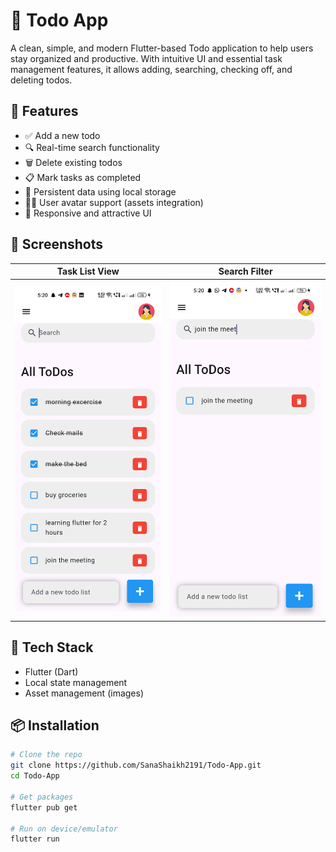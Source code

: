 # 📝 Todo App

A clean, simple, and modern Flutter-based Todo application to help users stay organized and productive. With intuitive UI and essential task management features, it allows adding, searching, checking off, and deleting todos.

## 🚀 Features

- ✅ Add a new todo
- 🔍 Real-time search functionality
- 🗑️ Delete existing todos
- 📋 Mark tasks as completed
- 🎯 Persistent data using local storage
- 👩‍💻 User avatar support (assets integration)
- 📱 Responsive and attractive UI

## 📸 Screenshots

| Task List View | Search Filter |
|----------------|---------------|
| ![Todo List](assets/images/todo_lists.jpg) | ![Search Todo](assets/images/search_todo.jpg) |



## 🧰 Tech Stack

- Flutter (Dart)
- Local state management
- Asset management (images)

## 📦 Installation

```bash
# Clone the repo
git clone https://github.com/SanaShaikh2191/Todo-App.git
cd Todo-App

# Get packages
flutter pub get

# Run on device/emulator
flutter run



